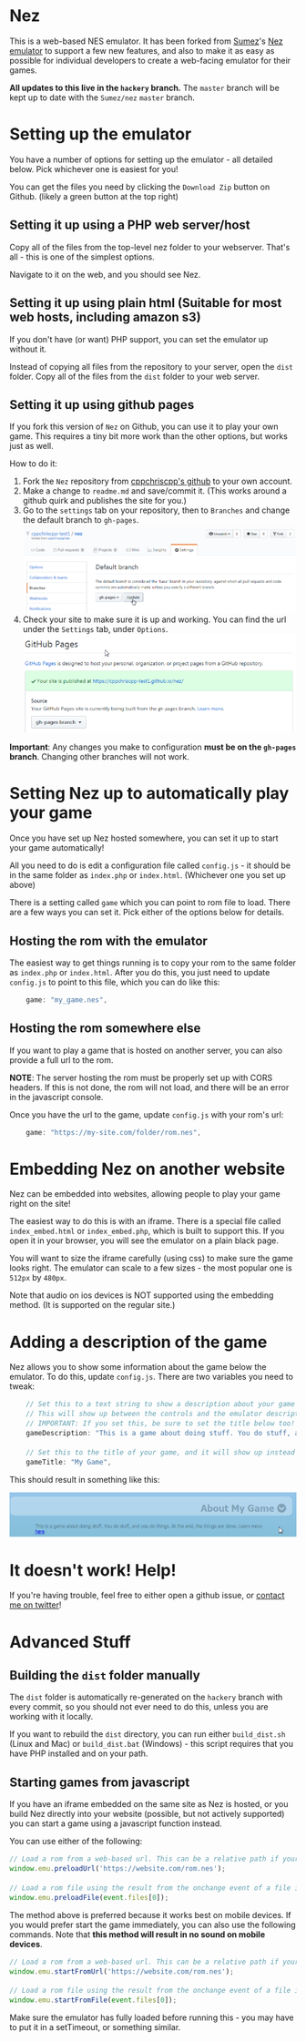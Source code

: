 # Nez
This is a web-based NES emulator. It has been forked from 
<a href="https://github.com/sumez">Sumez</a>'s 
<a href="https://github.com/sumez/nez">Nez emulator</a> to support a few new features, and also to make it as easy 
as possible for individual developers to create a web-facing emulator for their games.

**All updates to this live in the `hackery` branch.** 
The `master` branch will be kept up to date with the `Sumez/nez` `master` branch.

# Setting up the emulator

You have a number of options for setting up the emulator - all detailed below. 
Pick whichever one is easiest for you!

You can get the files you need by clicking the `Download Zip` button on Github. (likely a green button at the top right)

## Setting it up using a PHP web server/host

 Copy all of the files from the top-level nez folder to your webserver. That's all - this is one of the simplest 
 options.

 Navigate to it on the web, and you should see Nez.
 
## Setting it up using plain html (Suitable for most web hosts, including amazon s3)

If you don't have (or want) PHP support, you can set the emulator up without it.

Instead of copying all files from the repository to your server, open the `dist` 
folder. Copy all of the files from the `dist` folder to your web server. 

## Setting it up using github pages

If you fork this version of `Nez` on Github, you can use it to play your own game. This requires a tiny bit more
work than the other options, but works just as well.

How to do it: 
1. Fork the `Nez` repository from [cppchriscpp's github](https://github.com/cppchriscpp/nez) to your own account.
2. Make a change to `readme.md` and save/commit it. (This works around a github quirk and publishes the site for you.)
3. Go to the `settings` tab on your repository, then to `Branches` and change the default branch to `gh-pages`. 
   ![context](./docs/gh_branches.png)
4. Check your site to make sure it is up and working. You can find the url under the `Settings` tab, under `Options`.
   ![context2](./docs/gh_site.png)

**Important**: Any changes you make to configuration **must be on the `gh-pages` branch**. 
Changing other branches will not work.

# Setting Nez up to automatically play your game

Once you have set up Nez hosted somewhere, you can set it up to start your game automatically!

All you need to do is edit a configuration file called `config.js` - it should be in the same folder as `index.php` or
`index.html`. (Whichever one you set up above) 

There is a setting called `game` which you can point to rom file to load. There are a few ways you can set it. Pick
either of the options below for details.

## Hosting the rom with the emulator

The easiest way to get things running is to copy your rom to the same folder as `index.php` or `index.html`. After you
do this, you just need to update `config.js` to point to this file, which you can do like this:

```javascript
    game: "my_game.nes",
```

## Hosting the rom somewhere else

If you want to play a game that is hosted on another server, you can also provide a full url to the rom. 

<strong>NOTE</strong>: The server hosting the rom must be properly set up with CORS headers. If this is not done, the
rom will not load, and there will be an error in the javascript console.

Once you have the url to the game, update `config.js` with your rom's url:

```javascript
    game: "https://my-site.com/folder/rom.nes",
```

# Embedding Nez on another website

Nez can be embedded into websites, allowing people to play your game right on the site! 

The easiest way to do this is with an iframe. There is a special file called `index_embed.html` or `index_embed.php`,
which is built to support this. If you open it in your browser, you will see the emulator on a plain black page.

You will want to size the iframe carefully (using css) to make sure the game looks right. The emulator can scale 
to a few sizes - the most popular one is `512px` by `480px`. 

Note that audio on ios devices is NOT supported using the embedding method. (It is supported on the regular site.)

# Adding a description of the game

Nez allows you to show some information about the game below the emulator. To do
this, update `config.js`. There are two variables you need to tweak: 

```javascript
    // Set this to a text string to show a description about your game (not shown in embedded view)
    // This will show up between the controls and the emulator description. Html is supported!
    // IMPORTANT: If you set this, be sure to set the title below too!
    gameDescription: "This is a game about doing stuff. You do stuff, and you do things. At the end, the things are done. Learn more <a href=\"http://mywebsite.com\">here</a>.",

    // Set this to the title of your game, and it will show up instead of the words "This Game" in the description area.
    gameTitle: "My Game",
```

This should result in something like this:

![game description](./docs/about_game.png)

# It doesn't work! Help!

If you're having trouble, feel free to either open a github issue, or 
[contact me on twitter](https://twitter.com/cppchriscpp)!

# Advanced Stuff

## Building the `dist` folder manually

The `dist` folder is automatically re-generated on the `hackery` branch with every commit, so you should not ever need
to do this, unless you are working with it locally.

If you want to rebuild the `dist` directory, you can run either `build_dist.sh` (Linux and Mac) or 
`build_dist.bat` (Windows) - this script requires that you have PHP installed and on your path. 

## Starting games from javascript

If you have an iframe embedded on the same site as Nez is hosted, or you build Nez directly into your website 
(possible, but not actively supported)  you can start a game using a javascript function instead.

You can use either of the following: 

```javascript
// Load a rom from a web-based url. This can be a relative path if your game is on the same server.
window.emu.preloadUrl('https://website.com/rom.nes');

// Load a rom file using the result from the onchange event of a file input
window.emu.preloadFile(event.files[0]);
```

The method above is preferred because it works best on mobile devices. If you would prefer start the game immediately,
you can also use the following commands. Note that **this method will result in no sound on mobile devices**.

```javascript
// Load a rom from a web-based url. This can be a relative path if your game is on the same server.
window.emu.startFromUrl('https://website.com/rom.nes');

// Load a rom file using the result from the onchange event of a file input
window.emu.startFromFile(event.files[0]);
```

Make sure the emulator has fully loaded before running this - you may have to put it in a setTimeout, or something
similar.